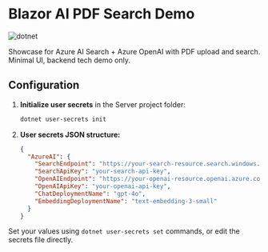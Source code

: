 # Blazor AI PDF Search Demo

![dotnet](https://github.com/aherrick/BlazorBYOD/actions/workflows/dotnet.yml/badge.svg)

Showcase for Azure AI Search + Azure OpenAI with PDF upload and search.  
Minimal UI, backend tech demo only.

## Configuration

1. **Initialize user secrets** in the Server project folder:

    ```sh
    dotnet user-secrets init
    ```

2. **User secrets JSON structure:**

    ```json
    {
      "AzureAI": {
        "SearchEndpoint": "https://your-search-resource.search.windows.net",
        "SearchApiKey": "your-search-api-key",
        "OpenAIEndpoint": "https://your-openai-resource.openai.azure.com/",
        "OpenAIApiKey": "your-openai-api-key",
        "ChatDeploymentName": "gpt-4o",
        "EmbeddingDeploymentName": "text-embedding-3-small"
      }
    }
    ```

Set your values using `dotnet user-secrets set` commands, or edit the secrets file directly.
